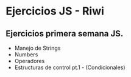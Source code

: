 # Ejercicios JS - Riwi

## Ejercicios primera semana JS. 

- Manejo de Strings
- Numbers
- Operadores 
- Estructuras de control pt.1  - (Condicionales)
